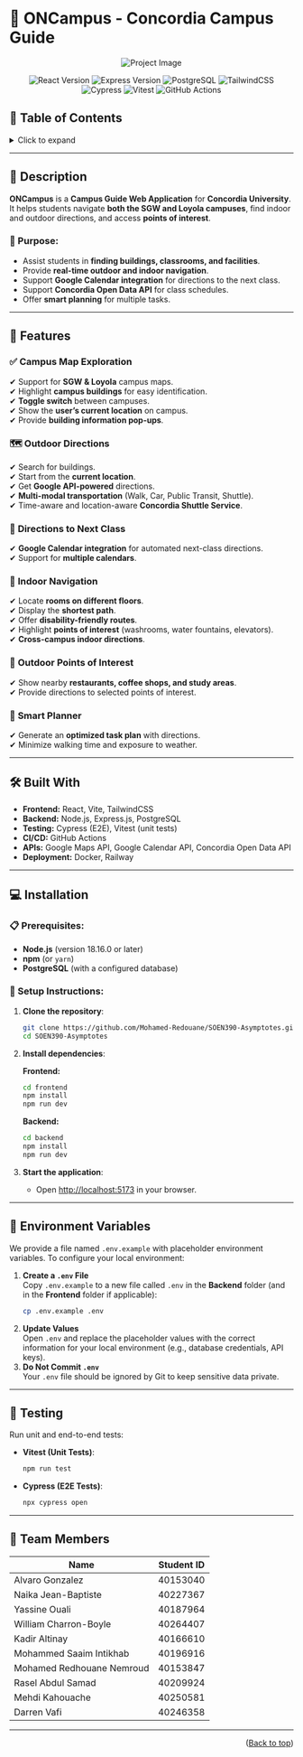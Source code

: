 # 🏫 ONCampus - Concordia Campus Guide

<p align="center">
  <img src="https://github.com/user-attachments/assets/4345910f-a2d4-4a38-9040-c836e6e95eea" alt="Project Image">
</p>

<p align="center">
  <img src="https://img.shields.io/badge/React-19.0.0-blue" alt="React Version">
  <img src="https://img.shields.io/badge/Express.js-5.0.0-yellow" alt="Express Version">
  <img src="https://img.shields.io/badge/PostgreSQL-16-blue" alt="PostgreSQL">
  <img src="https://img.shields.io/badge/TailwindCSS-4.0.0-teal" alt="TailwindCSS">
  <img src="https://img.shields.io/badge/Cypress-14.0.0-green" alt="Cypress">
  <img src="https://img.shields.io/badge/Vitest-1.2.0-orange" alt="Vitest">
  <img src="https://img.shields.io/badge/GitHub_Actions-CI/CD-success" alt="GitHub Actions">
</p>

## 📌 Table of Contents
<a name="top"></a>
<details>
<summary>Click to expand</summary>

- [Description](#-description)
- [Features](#-features)
- [Built With](#-built-with)
- [Installation](#-installation)
- [Environment Variables](#-environment-variables)
- [Testing](#-testing)
- [Team Members](#-team-members)
</details>

---

## 📖 Description
**ONCampus** is a **Campus Guide Web Application** for **Concordia University**. It helps students navigate **both the SGW and Loyola campuses**, find indoor and outdoor directions, and access **points of interest**.  

### 🎯 Purpose:
- Assist students in **finding buildings, classrooms, and facilities**.
- Provide **real-time outdoor and indoor navigation**.
- Support **Google Calendar integration** for directions to the next class.
- Support **Concordia Open Data API** for class schedules.
- Offer **smart planning** for multiple tasks.

---

## 🚀 Features
### ✅ **Campus Map Exploration**
✔ Support for **SGW & Loyola** campus maps.  
✔ Highlight **campus buildings** for easy identification.  
✔ **Toggle switch** between campuses.  
✔ Show the **user’s current location** on campus.  
✔ Provide **building information pop-ups**.

### 🗺 **Outdoor Directions**
✔ Search for buildings.  
✔ Start from the **current location**.  
✔ Get **Google API-powered** directions.  
✔ **Multi-modal transportation** (Walk, Car, Public Transit, Shuttle).  
✔ Time-aware and location-aware **Concordia Shuttle Service**.

### 📆 **Directions to Next Class**
✔ **Google Calendar integration** for automated next-class directions.  
✔ Support for **multiple calendars**.  

### 🏢 **Indoor Navigation**
✔ Locate **rooms on different floors**.  
✔ Display the **shortest path**.  
✔ Offer **disability-friendly routes**.  
✔ Highlight **points of interest** (washrooms, water fountains, elevators).  
✔ **Cross-campus indoor directions**.

### 🍔 **Outdoor Points of Interest**
✔ Show nearby **restaurants, coffee shops, and study areas**.  
✔ Provide directions to selected points of interest.

### 🧠 **Smart Planner**
✔ Generate an **optimized task plan** with directions.  
✔ Minimize walking time and exposure to weather.  

---

## 🛠 Built With

- **Frontend:** React, Vite, TailwindCSS  
- **Backend:** Node.js, Express.js, PostgreSQL  
- **Testing:** Cypress (E2E), Vitest (unit tests)  
- **CI/CD:** GitHub Actions  
- **APIs:** Google Maps API, Google Calendar API, Concordia Open Data API  
- **Deployment:** Docker, Railway  

---

## 💻 Installation

### 📋 Prerequisites:
- **Node.js** (version 18.16.0 or later)  
- **npm** (or `yarn`)  
- **PostgreSQL** (with a configured database)  

### 🔧 Setup Instructions:
1. **Clone the repository**:
   ```bash
   git clone https://github.com/Mohamed-Redouane/SOEN390-Asymptotes.git
   cd SOEN390-Asymptotes
   ```

2. **Install dependencies**:

   **Frontend:**
   ```bash
   cd frontend
   npm install
   npm run dev
   ```

   **Backend:**
   ```bash
   cd backend
   npm install
   npm run dev
   ```

3. **Start the application**:
   - Open [http://localhost:5173](http://localhost:5173) in your browser.

---

## 🔑 Environment Variables
We provide a file named `.env.example` with placeholder environment variables. To configure your local environment:

1. **Create a `.env` File**  
   Copy `.env.example` to a new file called `.env` in the **Backend** folder (and in the **Frontend** folder if applicable):
   ```bash
   cp .env.example .env
   ```
2. **Update Values**  
   Open `.env` and replace the placeholder values with the correct information for your local environment (e.g., database credentials, API keys).
3. **Do Not Commit `.env`**  
   Your `.env` file should be ignored by Git to keep sensitive data private.

---

## 🧪 Testing
Run unit and end-to-end tests:

- **Vitest (Unit Tests)**:
  ```bash
  npm run test
  ```

- **Cypress (E2E Tests)**:
  ```bash
  npx cypress open
  ```

---

## 👥 Team Members

| Name                     | Student ID |
|--------------------------|------------|
| Alvaro Gonzalez          | 40153040   |
| Naika Jean-Baptiste      | 40227367   |
| Yassine Ouali            | 40187964   |
| William Charron-Boyle    | 40264407   |
| Kadir Altinay            | 40166610   |
| Mohammed Saaim Intikhab  | 40196916   |
| Mohamed Redhouane Nemroud| 40153847   |
| Rasel Abdul Samad        | 40209924   |
| Mehdi Kahouache          | 40250581   |
| Darren Vafi              | 40246358   |

---

<p align="right">(<a href="#top">Back to top</a>)</p>
